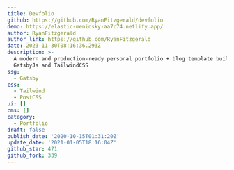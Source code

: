 ```yaml
---
title: Devfolio
github: https://github.com/RyanFitzgerald/devfolio
demo: https://elastic-meninsky-aa7c74.netlify.app/
author: RyanFitzgerald
author_link: https://github.com/RyanFitzgerald
date: 2023-11-30T08:16:36.293Z
description: >-
  A modern and production-ready personal portfolio + blog template built with
  GatsbyJs and TailwindCSS
ssg:
  - Gatsby
css:
  - Tailwind
  - PostCSS
ui: []
cms: []
category:
  - Portfolio
draft: false
publish_date: '2020-10-15T01:31:20Z'
update_date: '2021-01-05T18:16:04Z'
github_star: 471
github_fork: 339
---
```

